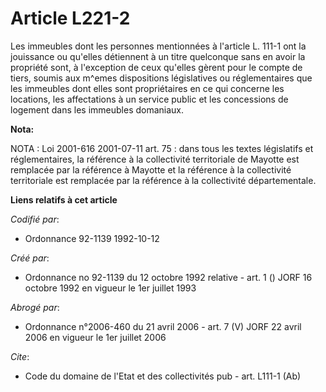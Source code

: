 # Article L221-2

Les immeubles dont les personnes mentionnées à l'article L. 111-1 ont la jouissance ou qu'elles détiennent à un titre
quelconque sans en avoir la propriété sont, à l'exception de ceux qu'elles gèrent pour le compte de tiers, soumis aux m^emes
dispositions législatives ou réglementaires que les immeubles dont elles sont propriétaires en ce qui concerne les locations,
les affectations à un service public et les concessions de logement dans les immeubles domaniaux.

**Nota:**

NOTA : Loi 2001-616 2001-07-11 art. 75 : dans tous les textes législatifs et réglementaires, la référence à la collectivité
territoriale de Mayotte est remplacée par la référence à Mayotte et la référence à la collectivité territoriale est remplacée
par la référence à la collectivité départementale.

**Liens relatifs à cet article**

_Codifié par_:

  - Ordonnance 92-1139 1992-10-12

_Créé par_:

  - Ordonnance no 92-1139 du 12 octobre 1992 relative  - art. 1 () JORF 16 octobre 1992 en vigueur le 1er juillet 1993

_Abrogé par_:

  - Ordonnance n°2006-460 du 21 avril 2006 - art. 7 (V) JORF 22 avril 2006 en vigueur le 1er juillet 2006

_Cite_:

  - Code du domaine de l'Etat et des collectivités pub - art. L111-1 (Ab)
